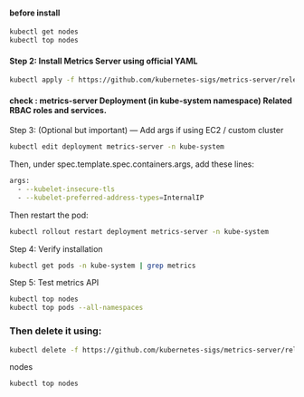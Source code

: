 <h4>before install </h4>

```bash
kubectl get nodes
kubectl top nodes
```
<h4>Step 2: Install Metrics Server using official YAML</h4>

```bash
kubectl apply -f https://github.com/kubernetes-sigs/metrics-server/releases/latest/download/components.yaml
```
<h4>check : metrics-server Deployment (in kube-system namespace) Related RBAC roles and services.</h4>

Step 3: (Optional but important) — Add args if using EC2 / custom cluster
```bash
kubectl edit deployment metrics-server -n kube-system
```
Then, under spec.template.spec.containers.args, add these lines:
```bash
args:
  - --kubelet-insecure-tls
  - --kubelet-preferred-address-types=InternalIP
```
Then restart the pod:
```bash
kubectl rollout restart deployment metrics-server -n kube-system
```
Step 4: Verify installation
```bash
kubectl get pods -n kube-system | grep metrics
```
Step 5: Test metrics API

```bash
kubectl top nodes
kubectl top pods --all-namespaces
```
<h3>Then delete it using:</h3>

```bash
kubectl delete -f https://github.com/kubernetes-sigs/metrics-server/releases/latest/download/components.yaml
```
nodes
```bash
kubectl top nodes
```
